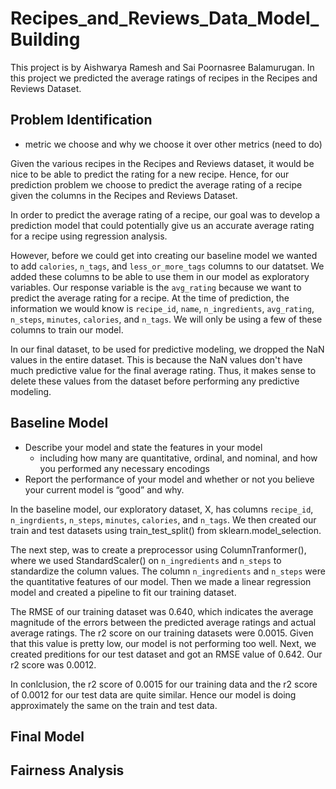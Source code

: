 # Recipes_and_Reviews_Data_Model_Building
This project is by Aishwarya Ramesh and Sai Poornasree Balamurugan. In this project we predicted the average ratings of recipes in the Recipes and Reviews Dataset. 

## Problem Identification 
- metric we choose and why we choose it over other metrics (need to do)

Given the various recipes in the Recipes and Reviews dataset, it would be nice to be able to predict the rating for a new recipe. Hence, for our prediction problem we choose to predict the average rating of a recipe given the columns in the Recipes and Reviews Dataset. 

In order to predict the average rating of a recipe, our goal was to develop a prediction model that could potentially give us an accurate average rating for a recipe using regression analysis. 

However, before we could get into creating our baseline model we wanted to add `calories`, `n_tags`, and `less_or_more_tags` columns to our datatset. We added these columns to be able to use them in our model as exploratory variables. Our response variable is the `avg_rating` because we want to predict the average rating for a recipe. At the time of prediction, the information we would know is `recipe_id`, `name`, `n_ingredients`, `avg_rating`, `n_steps`, `minutes`, `calories`, and `n_tags`. We will only be using a few of these columns to train our model. 

In our final dataset, to be used for predictive modeling, we dropped the NaN values in the entire dataset. This is because the NaN values don't have much predictive value for the final average rating. Thus, it makes sense to delete these values from the dataset before performing any predictive modeling. 

## Baseline Model 
- Describe your model and state the features in your model
    - including how many are quantitative, ordinal, and nominal, and how you performed any necessary encodings
- Report the performance of your model and whether or not you believe your current model is “good” and why.

In the baseline model, our exploratory dataset, X, has columns `recipe_id`, `n_ingrdients`, `n_steps`, `minutes`, `calories`, and `n_tags`. We then created our train and test datasets using train_test_split() from sklearn.model_selection. 

The next step, was to create a preprocessor using ColumnTranformer(), where we used StandardScaler() on `n_ingredients` and `n_steps` to standardize the column values. The column `n_ingredients` and `n_steps` were the quantitative features of our model. Then we made a linear regression model and created a pipeline to fit our training dataset. 

The RMSE of our training dataset was 0.640, which indicates the average magnitude of the errors between the predicted average ratings and actual average ratings. The r2 score on our training datasets were 0.0015. Given that this value is pretty low, our model is not performing too well. Next, we created preditions for our test dataset and got an RMSE value of 0.642. Our r2 score was 0.0012. 

In conlclusion, the r2 score of 0.0015 for our training data and the r2 score of 0.0012 for our test data are quite similar. Hence our model is doing approximately the same on the train and test data. 

## Final Model 


## Fairness Analysis 
